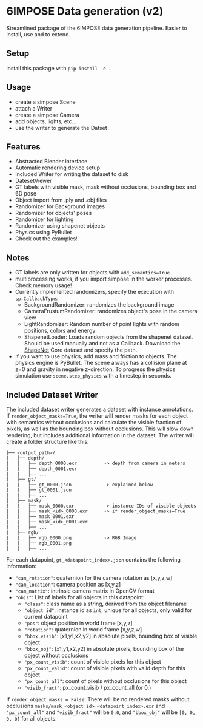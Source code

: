 # 6IMPOSE Data generation (v2)
Streamlined package of the 6IMPOSE data generation pipeline. Easier to install, use and to extend.

## Setup
install this package with 
`pip install -e .`

## Usage
- create a simpose Scene
- attach a Writer
- create a simpose Camera
- add objects, lights, etc...
- use the writer to generate the Datset

## Features
- Abstracted Blender interface
- Automatic rendering device setup
- Included Writer for writing the dataset to disk
- DatesetViewer
- GT labels with visible mask, mask without occlusions, bounding box and 6D pose
- Object import from .ply and .obj files
- Randomizer for Background images
- Randomizer for objects' poses
- Randomizer for lighting
- Randomizer using shapenet objects
- Physics using PyBullet
- Check out the examples!

## Notes
- GT labels are only written for objects with `add_semantics=True`
- multiprocessing works, if you import simpose in the worker processes. Check memory usage!
- Currently implemented randomizers, specify the execution with `sp.CallbackType`:
    - BackgroundRandomizer: randomizes the background image
    - CameraFrustumRandomizer: randomizes object's pose in the camera view
    - LightRandomizer: Random number of point lights with random positions, colors and energy
    - ShapenetLoader: Loads random objects from the shapenet dataset. Should be used manually and not as a Callback. Download the [ShapeNet](https://shapenet.org) Core dataset and specify the path.
- If you want to use physics, add mass and friction to objects. The physics engine is PyBullet. The scene always has a collision plane at z=0 and gravity in negative z-direction. To progress the physics simulation use `scene.step_physics` with a timestep in seconds.


## Included Dataset Writer
The included dataset writer generates a dataset with instance annotations. If `render_object_masks=True`, the writer will render masks for each object with semantics without occlusions and calculate the visible fraction of pixels, as well as the bounding box without occlusions. This will slow down rendering, but includes additional information in the dataset. The writer will create a folder structure like this:

```
├── <output_path>/
|	├── depth/
|	|	├── depth_0000.exr 			-> depth from camera in meters
|	|	├── depth_0001.exr
|	|	├── ...
|	├── gt/
|	|	├── gt_0000.json 			-> explained below
|	|	├── gt_0001.json
|	|	├── ...
|	├── mask/
|	|	├── mask_0000.exr 	        -> instance IDs of visible objects
|	|	├── mask_<id>_0000.exr      -> if render_object_masks=True
|	|	├── mask_0001.exr
|	|	├── mask_<id>_0001.exr
|	|	├── ...
|	├── rgb/
|	|	├── rgb_0000.png 			-> RGB Image
|	|	├── rgb_0001.png
|	|	├── ...
```

For each datapoint, `gt_<datapoint_index>.json` contains the following information:

- `"cam_rotation"`: quaternion for the camera rotation as [x,y,z,w]
- `"cam_location"`: camera position as [x,y,z]
- `"cam_matrix"`: intrinsic camera matrix in OpenCV format
- `"objs"`: List of labels for all objects in this datapoint:
    - `"class"`: class name as a string, derived from the object filename
    - `"object id"`: instance id as `int`, unique for all objects, only valid for current datapoint
    - `"pos"`: object position in world frame [x,y,z]
    - `"rotation"`: quaternion in world frame [x,y,z,w]
    - `"bbox_visib"`: [x1,y1,x2,y2] in absolute pixels, bounding box of visible object
    - `"bbox_obj"`: [x1,y1,x2,y2] in absolute pixels, bounding box of the object without occlusions
    - `"px_count_visib"`: count of visible pixels for this object
    - `"px_count_valid"`: count of visible pixels with valid depth for this object
    - `"px_count_all"`: count of pixels without occlusions for this object
    - `"visib_fract"`: px_count_visib / px_count_all (or 0.)

If `render_object_masks = False`:
There will be no rendered masks without occlusions `masks/mask_<object id>_<datapoint_index>.exr` and `"px_count_all"` and `"visib_fract"` will be `0.0`, and `"bbox_obj"` will be `[0, 0, 0, 0]` for all objects.
